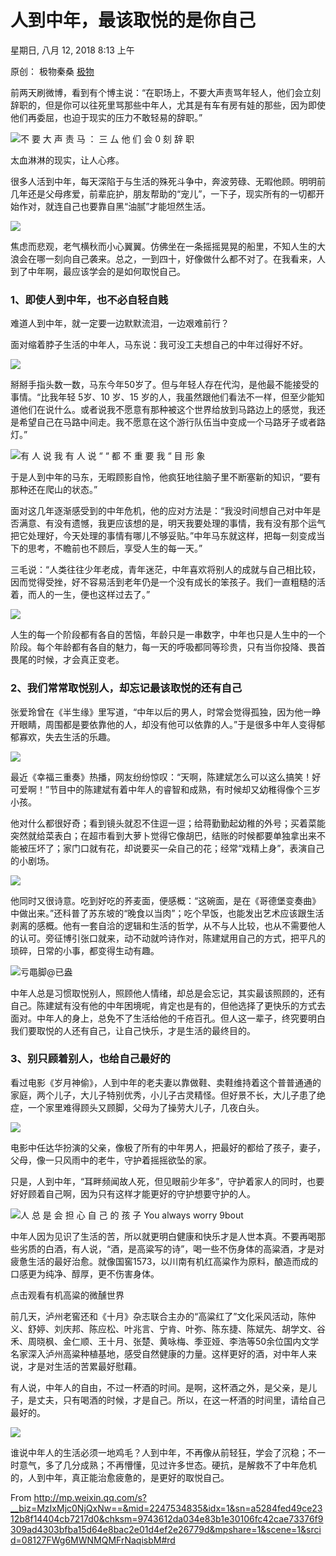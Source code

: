 # 人到中年，最该取悦的是你自己
星期日, 八月 12, 2018
8:13 上午

原创： 极物秦桑  [极物]()

前两天刷微博，看到有个博主说：“在职场上，不要大声责骂年轻人，他们会立刻辞职的，但是你可以往死里骂那些中年人，尤其是有车有房有娃的那些，因为即使他们再委屈，也迫于现实的压力不敢轻易的辞职。”

![不 要 大 声 责 马 ： 三 厶 他 们 会 0 刻 辞 职](https://raw.githubusercontent.com/tpxipster/tpxGalaxy/master/vnote笔记汇/人到中年，最该取悦的是你自己.md/4fd359e00089cfc7831ce2dd12dcbe6c.jpg)

太血淋淋的现实，让人心疼。

很多人活到中年，每天深陷于与生活的殊死斗争中，奔波劳碌、无暇他顾。明明前几年还是父母疼爱，前辈庇护，朋友帮助的“宠儿”，一下子，现实所有的一切都开始作对，就连自己也要靠自黑“油腻”才能坦然生活。

![](https://raw.githubusercontent.com/tpxipster/tpxGalaxy/master/vnote笔记汇/人到中年，最该取悦的是你自己.md/e4c06330bc39d18942f79608315db529.gif)

焦虑而悲观，老气横秋而小心翼翼。仿佛坐在一条摇摇晃晃的船里，不知人生的大浪会在哪一刻向自己袭来。总之，一到四十，好像做什么都不对了。在我看来，人到了中年啊，最应该学会的是如何取悦自己。

### 1、即使人到中年，也不必自轻自贱

难道人到中年，就一定要一边默默流泪，一边艰难前行？

面对缩着脖子生活的中年人，马东说：我可没工夫想自己的中年过得好不好。

![](https://raw.githubusercontent.com/tpxipster/tpxGalaxy/master/vnote笔记汇/人到中年，最该取悦的是你自己.md/f43a2cded71456dc6d4ee3909dbbaecd.jpg)

掰掰手指头数一数，马东今年50岁了。但与年轻人存在代沟，是他最不能接受的事情。“比我年轻 5岁、10 岁、15 岁的人，我虽然跟他们看法不一样，但至少能知道他们在说什么。或者说我不愿意有那种被这个世界给放到马路边上的感觉，我还是希望自己在马路中间走。我不愿意在这个游行队伍当中变成一个马路牙子或者路灯。”

![有 人 说 我  有 人 说 “ “  都 不 重 要  我 “ 目 形 象](https://raw.githubusercontent.com/tpxipster/tpxGalaxy/master/vnote笔记汇/人到中年，最该取悦的是你自己.md/27a81b6e68807f2eeda93bd859ad92a4.jpg)

于是人到中年的马东，无暇顾影自怜，他疯狂地往脑子里不断塞新的知识，“要有那种还在爬山的状态。”

面对这几年逐渐感受到的中年危机，他的应对方法是：“我没时间想自己对中年是否满意、有没有遗憾，我更应该想的是，明天我要处理的事情，我有没有那个运气把它处理好，今天处理的事情有哪儿不够妥贴。”中年马东就这样，把每一刻变成当下的思考，不瞻前也不顾后，享受人生的每一天。”

三毛说：“人类往往少年老成，青年迷茫，中年喜欢将别人的成就与自己相比较，因而觉得受挫，好不容易活到老年仍是一个没有成长的笨孩子。我们一直粗糙的活着，而人的一生，便也这样过去了。”

![](https://raw.githubusercontent.com/tpxipster/tpxGalaxy/master/vnote笔记汇/人到中年，最该取悦的是你自己.md/c63e53db14cc326dbf536e39b1629031.jpg)

人生的每一个阶段都有各自的苦恼，年龄只是一串数字，中年也只是人生中的一个阶段。每个年龄都有各自的魅力，每一天的呼吸都同等珍贵，只有当你投降、畏首畏尾的时候，才会真正变老。

### 2、我们常常取悦别人，却忘记最该取悦的还有自己

张爱玲曾在《半生缘》里写道，“中年以后的男人，时常会觉得孤独，因为他一睁开眼睛，周围都是要依靠他的人，却没有他可以依靠的人。”于是很多中年人变得郁郁寡欢，失去生活的乐趣。

![](https://raw.githubusercontent.com/tpxipster/tpxGalaxy/master/vnote笔记汇/人到中年，最该取悦的是你自己.md/8aeaf674f479e44691b33053fcb3d5bc.jpg)

最近《幸福三重奏》热播，网友纷纷惊叹：“天啊，陈建斌怎么可以这么搞笑！好可爱啊！”节目中的陈建斌有着中年人的睿智和成熟，有时候却又幼稚得像个三岁小孩。

他对什么都很好奇；看到镜头就忍不住逗一逗；给蒋勤勤起幼稚的外号；买着菜能突然就给菜表白；在超市看到大萝卜觉得它像胡巴，结账的时候都要单独拿出来不能被压坏了；家门口就有花，却说要买一朵自己的花；经常“戏精上身”，表演自己的小剧场。

![](https://raw.githubusercontent.com/tpxipster/tpxGalaxy/master/vnote笔记汇/人到中年，最该取悦的是你自己.md/daedfa26ff7a8f66d92255a8b4330f27.gif)

他同时又很诗意。吃到好吃的荞麦面，便感概：“这碗面，是在《哥德堡变奏曲》中做出来。”还科普了苏东坡的“晚食以当肉”；吃个早饭，也能发出艺术应该跟生活剥离的感概。他有一套自洽的逻辑和生活的哲学，从不与人比较，也从不需要他人的认可。旁征博引张口就来，动不动就吟诗作对，陈建斌用自己的方式，把平凡的琐碎，日常的小事，都变得生动有趣。

![亏黽脚@已盎](https://raw.githubusercontent.com/tpxipster/tpxGalaxy/master/vnote笔记汇/人到中年，最该取悦的是你自己.md/5166b714a49abfa0c559b1f7135ed5bf.gif)

中年人总是习惯取悦别人，照顾他人情绪，却总是会忘记，其实最该照顾的，还有自己。陈建斌有没有他的中年困境呢，肯定也是有的，但他选择了更快乐的方式去面对。中年人的身上，总免不了生活给他的千疮百孔。但人这一辈子，终究要明白我们要取悦的人还有自己，让自己快乐，才是生活的最终目的。

### 3、别只顾着别人，也给自己最好的

看过电影《岁月神偷》，人到中年的老夫妻以靠做鞋、卖鞋维持着这个普普通通的家庭，两个儿子，大儿子特别优秀，小儿子古灵精怪。但好景不长，大儿子患了绝症，一个家里难得顾头又顾脚，父母为了操劳大儿子，几夜白头。

![](https://raw.githubusercontent.com/tpxipster/tpxGalaxy/master/vnote笔记汇/人到中年，最该取悦的是你自己.md/a9e21a89b4ea9c39d56725a521bb8d98.jpg)

电影中任达华扮演的父亲，像极了所有的中年男人，把最好的都给了孩子，妻子，父母，像一只风雨中的老牛，守护着摇摇欲坠的家。

只是，人到中年，“耳畔频闻故人死，但见眼前少年多”，守护着家人的同时，也要好好顾着自己啊，因为只有这样才能更好的守护想要守护的人。

![人 总 是 会 担 心 自 己 的 孩 子  You always worry 9bout](https://raw.githubusercontent.com/tpxipster/tpxGalaxy/master/vnote笔记汇/人到中年，最该取悦的是你自己.md/3a60be1376477cc79d0f5140c249fc08.jpg)

中年人因为见识了生活的苦，所以就更明白健康和快乐才是人世本真。不要再喝那些劣质的白酒，有人说，“酒，是高粱写的诗”，喝一些不伤身体的高粱酒，才是对疲惫生活的最好治愈。就像国窖1573，以川南有机红高粱作为原料，酿造而成的口感更为纯净、醇厚，更不伤害身体。

点击观看有机高粱的微醺世界

前几天，泸州老窖还和《十月》杂志联合主办的“高粱红了”文化采风活动，陈仲义、舒婷、刘庆邦、陈应松、叶兆言、宁肯、叶弥、陈东捷、陈斌先、胡学文、谷禾、周晓枫、金仁顺、王十月、张楚、黄咏梅、季亚娅、李浩等50余位国内文学名家深入泸州高粱种植基地，感受自然健康的力量。这样更好的酒，对中年人来说，才是对生活的苦累最好慰藉。

有人说，中年人的自由，不过一杯酒的时间。是啊，这杯酒之外，是父亲，是儿子，是丈夫，只有喝酒的时候，才是自己。所以，在这一杯酒的时间里，请给自己最好的。

![](https://raw.githubusercontent.com/tpxipster/tpxGalaxy/master/vnote笔记汇/人到中年，最该取悦的是你自己.md/4a71c0a7af1a0d22b09a5255853c1d56.gif)

谁说中年人的生活必须一地鸡毛？人到中年，不再像从前轻狂，学会了沉稳；不一时意气，多了几分成熟；不再懵懂，见过许多世态。硬抗，是解救不了中年危机的，人到中年，真正能治愈疲惫的，是更好的取悦自己。

 From <http://mp.weixin.qq.com/s?__biz=MzIxMjc0NjQxNw==&mid=2247534835&idx=1&sn=a5284fed49ce2312b8f14404cb7217d0&chksm=9743612da034e83b1e30106fc42cae73376f9309ad4303bfba15d64e8bac2e01d4ef2e26779d&mpshare=1&scene=1&srcid=08127FWg6MWNMQMFrNaqisbM#rd>

